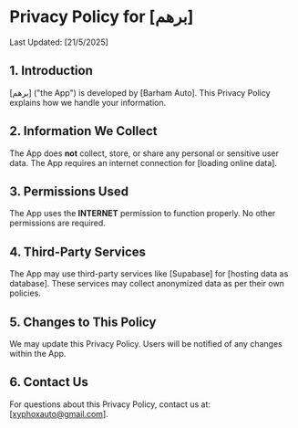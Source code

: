 # Privacy Policy for [برهم]  

Last Updated: [21/5/2025]  

## 1. Introduction  
[برهم] ("the App") is developed by [Barham Auto]. This Privacy Policy explains how we handle your information.  

## 2. Information We Collect  
The App does **not** collect, store, or share any personal or sensitive user data. The App requires an internet connection for [loading online data].  

## 3. Permissions Used  
The App uses the **INTERNET** permission to function properly. No other permissions are required.  

## 4. Third-Party Services  
The App may use third-party services like [Supabase] for [hosting data as database]. These services may collect anonymized data as per their own policies.

## 5. Changes to This Policy  
We may update this Privacy Policy. Users will be notified of any changes within the App.  

## 6. Contact Us  
For questions about this Privacy Policy, contact us at: [xyphoxauto@gmail.com].
